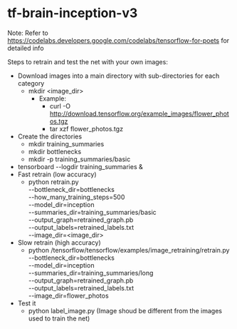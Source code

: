 # tf-brain-inception-v3

Note: Refer to https://codelabs.developers.google.com/codelabs/tensorflow-for-poets for detailed info

Steps to retrain and test the net with your own images:

- Download images into a main directory with sub-directories for each category
  - mkdir <image_dir>
    - Example:
      - curl -O http://download.tensorflow.org/example_images/flower_photos.tgz
      - tar xzf flower_photos.tgz
- Create the directories
  - mkdir training_summaries
  - mkdir bottlenecks
  - mkdir -p training_summaries/basic
- tensorboard --logdir training_summaries &
- Fast retrain (low accuracy)
  - python retrain.py \
    --bottleneck_dir=bottlenecks \
    --how_many_training_steps=500 \
    --model_dir=inception \
    --summaries_dir=training_summaries/basic \
    --output_graph=retrained_graph.pb \
    --output_labels=retrained_labels.txt \
    --image_dir=<image_dir>
- Slow retrain (high accuracy) 
  - python /tensorflow/tensorflow/examples/image_retraining/retrain.py \
    --bottleneck_dir=bottlenecks \
    --model_dir=inception \
    --summaries_dir=training_summaries/long \
    --output_graph=retrained_graph.pb \
    --output_labels=retrained_labels.txt \
    --image_dir=flower_photos
- Test it
  - python label_image.py <new image to check> (Image shoud be different from the images used to train the net)
